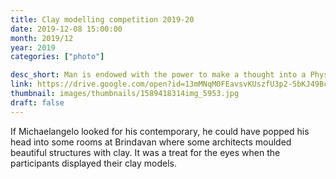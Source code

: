 ```yaml
---
title: Clay modelling competition 2019-20
date: 2019-12-08 15:00:00
month: 2019/12
year: 2019
categories: ["photo"]

desc_short: Man is endowed with the power to make a thought into a Physical reality. The surrealistic clay models by various participants was an evidence of man's creative genius within. 
link: https://drive.google.com/open?id=13mMNqM0FEavsvKUszfU3p2-5bKJ49BcR
thumbnail: images/thumbnails/1589418314img_5953.jpg
draft: false
---
```


If Michaelangelo looked for his contemporary, he could have popped his head into some rooms at Brindavan where some architects moulded beautiful structures with clay. It was a treat for the eyes when the participants displayed their clay models.